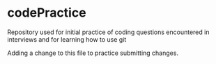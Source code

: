 codePractice
============

Repository used for initial practice of coding questions encountered in interviews and for learning how to use git

Adding a change to this file to practice submitting changes.
